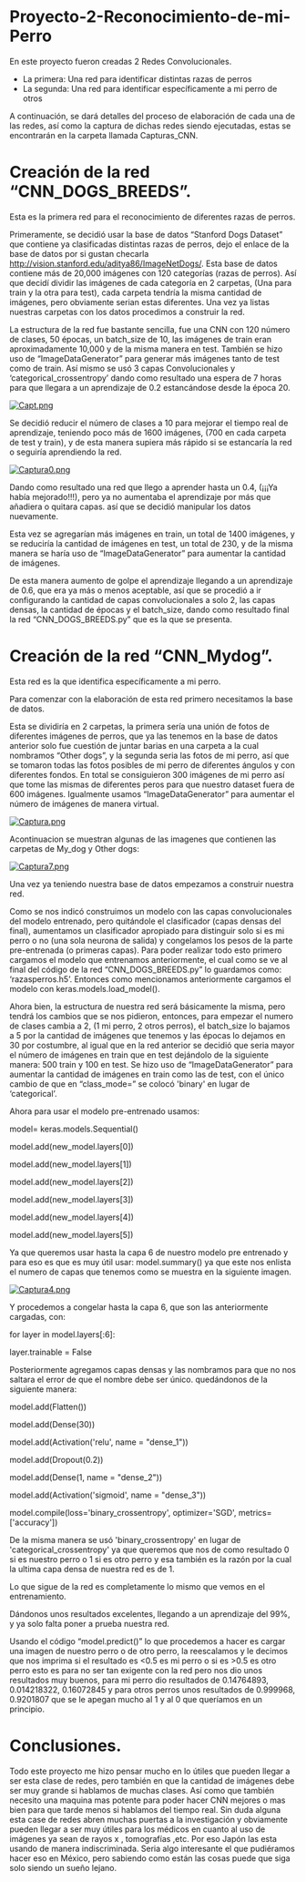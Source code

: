 # Proyecto-2-Reconocimiento-de-mi-Perro
En este proyecto fueron creadas 2 Redes Convolucionales.

-	La primera: Una red para identificar distintas razas de perros 
-	La segunda: Una red para identificar específicamente a mi perro de otros

A continuación, se dará detalles del proceso de elaboración de cada una de las redes, así como la captura de dichas redes siendo ejecutadas, estas se encontrarán en la carpeta llamada Capturas_CNN.  
# Creación de la red “CNN_DOGS_BREEDS”.
Esta es la primera red para el reconocimiento de diferentes razas de perros.

Primeramente, se decidió usar la base de datos “Stanford Dogs Dataset” que contiene ya clasificadas distintas razas de perros, dejo el enlace de la base de datos por si gustan checarla http://vision.stanford.edu/aditya86/ImageNetDogs/. Esta base de datos contiene más de 20,000 imágenes con 120 categorías (razas de perros). Así que decidí dividir las imágenes de cada categoría en 2 carpetas, (Una para train y la otra para test), cada carpeta tendría la misma cantidad de imágenes, pero obviamente serian estas diferentes. Una vez ya listas nuestras carpetas con los datos procedimos a construir la red.

La estructura de la red fue bastante sencilla, fue una CNN con 120 número de clases, 50 épocas, un batch_size de 10, las imágenes de train eran aproximadamente 10,000 y de la misma manera en test. También se hizo uso de “ImageDataGenerator” para generar más imágenes tanto de test como de train. Así mismo se usó 3 capas Convolucionales y ‘categorical_crossentropy’ dando como resultado una espera de 7 horas para que llegara a un aprendizaje de 0.2 estancándose desde la época 20.


[![Capt.png](https://i.postimg.cc/RFQBB9Nb/Capt.png)](https://postimg.cc/dk1X2bR8)


Se decidió reducir el número de clases a 10 para mejorar el tiempo real de aprendizaje, teniendo poco más de 1600 imágenes, (700 en cada carpeta de test y train), y de esta manera supiera más rápido si se estancaría la red o seguiría aprendiendo la red.


[![Captura0.png](https://i.postimg.cc/SKc06q7N/Captura0.png)](https://postimg.cc/DWfYh9Mt)


Dando como resultado una red que llego a aprender hasta un 0.4, (¡¡¡Ya había mejorado!!!), pero ya no aumentaba el aprendizaje por más que añadiera o quitara capas. así que se decidió manipular los datos nuevamente. 

Esta vez se agregarían más imágenes en train, un total de 1400 imágenes, y se reduciría la cantidad de imágenes en test, un total de 230, y de la misma manera se haría uso de “ImageDataGenerator” para aumentar la cantidad de imágenes. 

De esta manera aumento de golpe el aprendizaje llegando a un aprendizaje de 0.6, que era ya más o menos aceptable, así que se procedió a ir configurando la cantidad de capas convolucionales a solo 2, las capas densas, la cantidad de épocas y el batch_size, dando como resultado final la red “CNN_DOGS_BREEDS.py” que es la que se presenta.

# Creación de la red “CNN_Mydog”.
Esta red es la que identifica específicamente a mi perro.

Para comenzar con la elaboración de esta red primero necesitamos la base de datos.

Esta se dividiría en 2 carpetas, la primera sería una unión de fotos de diferentes imágenes de perros, que ya las tenemos en la base de datos anterior solo fue cuestión de juntar barias en una carpeta a la cual nombramos “Other dogs”,  y la segunda seria las fotos de mi perro, así que se tomaron todas las fotos posibles de mi perro de diferentes ángulos y con diferentes fondos. En total se consiguieron 300 imágenes de mi perro así que tome las mismas de diferentes peros para que nuestro dataset fuera de 600 imágenes. Igualmente usamos “ImageDataGenerator” para aumentar el número de imágenes de manera virtual.


[![Captura.png](https://i.postimg.cc/ZK6DsjvV/Captura.png)](https://postimg.cc/nCckC4kD)


Acontinuacion se muestran algunas de las imagenes que contienen las carpetas de My_dog y Other dogs:


[![Captura7.png](https://i.postimg.cc/VsnRzvsN/Captura7.png)](https://postimg.cc/rzyWJ8r6)


Una vez ya teniendo nuestra base de datos empezamos a construir nuestra red.

Como se nos indicó construimos un modelo con las capas convolucionales del modelo entrenado, pero quitándole el clasificador (capas densas del final), aumentamos un clasificador apropiado para distinguir solo si es mi perro o no (una sola neurona de salida) y congelamos los pesos de la parte pre-entrenada (o primeras capas).
Para poder realizar todo esto primero cargamos el modelo que entrenamos anteriormente, el cual como se ve al final del código de la red “CNN_DOGS_BREEDS.py”  lo guardamos como: ‘razasperros.h5’. Entonces como mencionamos anteriormente cargamos el modelo con keras.models.load_model().

Ahora bien, la estructura de nuestra red será básicamente la misma, pero tendrá los cambios que se nos pidieron, entonces, para empezar el numero de clases cambia a 2, (1 mi perro, 2 otros perros), el batch_size lo bajamos a 5 por la cantidad de imágenes que tenemos y las épocas lo dejamos en 30 por costumbre, al igual que en la red anterior se decidió que seria mayor el número de imágenes en train que en test dejándolo de la siguiente manera: 500 train y 100 en test. Se hizo uso de “ImageDataGenerator” para aumentar la cantidad de imágenes en train como las de test, con el único cambio de que en “class_mode=” se colocó 'binary' en lugar de ‘categorical’.

Ahora para usar el modelo pre-entrenado usamos:
 
 
model= keras.models.Sequential() 

model.add(new_model.layers[0]) 

model.add(new_model.layers[1]) 

model.add(new_model.layers[2]) 

model.add(new_model.layers[3]) 

model.add(new_model.layers[4]) 

model.add(new_model.layers[5]) 


Ya que queremos usar hasta la capa 6 de nuestro modelo pre entrenado y para eso es que es muy útil usar: model.summary() ya que este nos enlista el numero de capas que tenemos como se muestra en la siguiente imagen.


[![Captura4.png](https://i.postimg.cc/cCF6dfrj/Captura4.png)](https://postimg.cc/8frTHJdB)


Y procedemos a congelar hasta la capa 6, que son las anteriormente cargadas, con:

for layer in model.layers[:6]: 

layer.trainable = False

Posteriormente agregamos capas densas y las nombramos para que no nos saltara el error de que el nombre debe ser único. quedándonos de la siguiente manera:

model.add(Flatten()) 

model.add(Dense(30)) 

model.add(Activation('relu', name = "dense_1")) 

model.add(Dropout(0.2)) 

model.add(Dense(1, name = "dense_2")) 

model.add(Activation('sigmoid', name = "dense_3")) 

model.compile(loss='binary_crossentropy', optimizer='SGD', metrics=['accuracy'])  
              
              
De la misma manera se usó 'binary_crossentropy' en lugar de 'categorical_crossentropy' ya que queremos que nos de como resultado 0 si es nuestro perro o 1 si es otro perro y esa también es la razón por la cual la ultima capa densa de nuestra red es de 1.

Lo que sigue de la red es completamente lo mismo que vemos en el entrenamiento.

Dándonos unos resultados excelentes, llegando a un aprendizaje del 99%, y ya solo falta poner a prueba nuestra red.

Usando el código “model.predict()” lo que procedemos a hacer es cargar una imagen de nuestro perro o de otro perro, la reescalamos y le decimos que nos imprima si el resultado es  <0.5 es mi perro o si es >0.5 es otro perro esto es para no ser tan exigente con la red pero nos dio unos resultados muy buenos, para mi perro dio resultados de 0.14764893, 0.014218322, 0.16072845 y para otros perros unos resultados de  0.999968, 0.9201807 que se le apegan mucho al 1 y al 0 que queríamos en un principio.

# Conclusiones.
Todo este proyecto me hizo pensar mucho en lo útiles que pueden llegar a ser esta clase de redes, pero también en que la cantidad de imágenes debe ser muy grande si hablamos de muchas clases. Así como que también necesito una maquina mas potente para poder hacer CNN mejores o mas bien para que tarde menos si hablamos del tiempo real. Sin duda alguna esta case de redes abren muchas puertas a la investigación y obviamente pueden llegar a ser muy útiles para los médicos en cuanto al uso de imágenes ya sean de rayos x , tomografías ,etc. Por eso Japón las esta usando de manera indiscriminada. Seria algo interesante el que pudiéramos hacer eso en México, pero sabiendo como están las cosas puede que siga solo siendo un sueño lejano.




